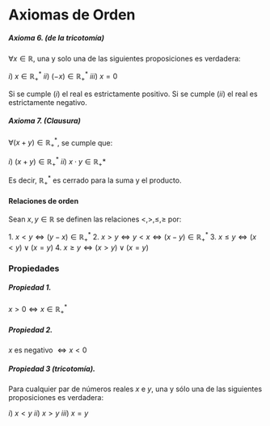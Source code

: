 # Axiomas de Orden

##### Axioma 6. (de la tricotomía)
$\forall x \in \mathbb{R}$, una y solo una de las siguientes proposiciones es verdadera:


$i)\ x \in \mathbb R_+^*$
$ii)\ (-x) \in \mathbb R_+^*$
$iii)\ x = 0$

Si se cumple $(i)$ el real es estrictamente positivo.
Si se cumple $(ii)$ el real es estrictamente negativo.

##### Axioma 7. (Clausura)
$\forall (x+y) \in \mathbb R_+^*$, se cumple que:

$i)\ (x+y) \in \mathbb R_+^*$
$ii)\ x \cdot y \in \mathbb R_+*$

Es decir, $\mathbb R_+^*$ es cerrado para la suma y el producto.

#### Relaciones de orden

Sean $x,y \in \mathbb R$ se definen las relaciones $\lt, \gt, \le, \ge$ por:

$1.\ x \lt y \iff (y-x) \in \mathbb R_+^*$
$2.\ x \gt y \iff y \lt x \iff (x-y) \in \mathbb R_+^*$
$3.\ x \le y \iff (x \lt y) \lor (x=y)$
$4.\ x \ge y \iff (x \gt y) \lor (x=y)$

### Propiedades

##### Propiedad 1.

$x > 0 \iff x \in \mathbb R_+^*$

##### Propiedad 2.

$x$ es negativo $\iff x < 0$

##### Propiedad 3 (tricotomía).

Para cualquier par de números reales $x$ e $y$, una y sólo una de las siguientes proposiciones es verdadera:

$i)\ x < y$
$ii)\ x > y$
$iii)\ x = y$



